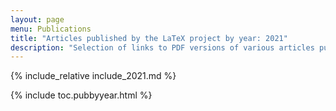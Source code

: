```yaml
---
layout: page
menu: Publications
title: "Articles published by the LaTeX project by year: 2021"
description: "Selection of links to PDF versions of various articles published by the LaTeX3 project and links to videos of their conference presentations."
---
```


{% include_relative include_2021.md %}

<div class="row">{% include toc.pubbyyear.html %}</div>
<div id="div_vgwpixel"></div>
